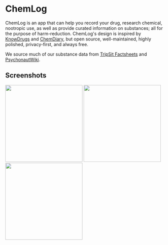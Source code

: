 # ChemLog

<!-- Blurb -->
ChemLog is an app that can help you record your drug, research chemical, nootropic use, as well as provide curated information on substances; all for the purpose of harm-reduction. ChemLog's design is inspired by [KnowDrugs](https://knowdrugs.app/) and [ChemDiary](https://chemdiary.com/), but open source, well-maintained, highly polished, privacy-first, and always free.

We source much of our substance data from [TripSit Factsheets](https://drugs.tripsit.me/) and [PsychonautWiki](https://psychonautwiki.org/wiki/Main_Page).

## Screenshots

<!-- 3 Screenshots -->
<a href="https://chemlog.app/screenshots/Screenshot01.png"><img width="243" src="https://chemlog.app/screenshots/Screenshot01.png"></a> <a href="https://chemlog.app/screenshots/Screenshot02.png"><img width="243" src="https://chemlog.app/screenshots/Screenshot02.png"></a> <a href="https://chemlog.app/screenshots/Screenshot06.png"><img width="243" src="https://chemlog.app/screenshots/Screenshot06.png"></a>
